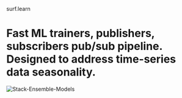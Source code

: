 surf.learn

#  Fast ML trainers, publishers, subscribers pub/sub pipeline. Designed to address time-series data seasonality.


![Stack-Ensemble-Models](https://user-images.githubusercontent.com/64109384/204010932-8c3380e0-dc6d-4407-814d-2095bb168f16.jpeg)
